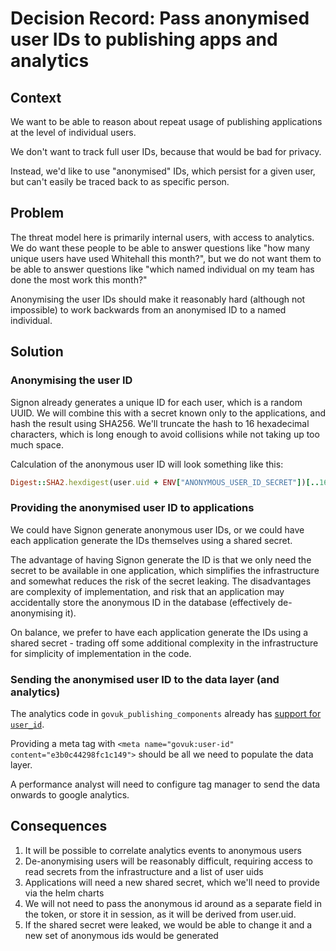 # Decision Record: Pass anonymised user IDs to publishing apps and analytics

## Context

We want to be able to reason about repeat usage of publishing applications at the level of individual users.

We don't want to track full user IDs, because that would be bad for privacy.

Instead, we'd like to use "anonymised" IDs, which persist for a given user, but can't easily be traced back to
as specific person.

## Problem

The threat model here is primarily internal users, with access to analytics. We do want these people to be able
to answer questions like "how many unique users have used Whitehall this month?", but we do not want them to be able
to answer questions like "which named individual on my team has done the most work this month?"

Anonymising the user IDs should make it reasonably hard (although not impossible) to work backwards from an anonymised
ID to a named individual.

## Solution

### Anonymising the user ID

Signon already generates a unique ID for each user, which is a random UUID. We will combine this with a secret known
only to the applications, and hash the result using SHA256. We'll truncate the hash to 16 hexadecimal characters, which
is long enough to avoid collisions while not taking up too much space.

Calculation of the anonymous user ID will look something like this:

```ruby
Digest::SHA2.hexdigest(user.uid + ENV["ANONYMOUS_USER_ID_SECRET"])[..16]
```

### Providing the anonymised user ID to applications

We could have Signon generate anonymous user IDs, or we could have each application generate the IDs themselves using a
shared secret.

The advantage of having Signon generate the ID is that we only need the secret to be available in one application, which
simplifies the infrastructure and somewhat reduces the risk of the secret leaking. The disadvantages are complexity of
implementation, and risk that an application may accidentally store the anonymous ID in the database (effectively
de-anonymising it).

On balance, we prefer to have each application generate the IDs using a shared secret - trading off some additional
complexity in the infrastructure for simplicity of implementation in the code.

### Sending the anonymised user ID to the data layer (and analytics)

The analytics code in `govuk_publishing_components` already has
[support for `user_id`](https://github.com/alphagov/govuk_publishing_components/blob/main/app/assets/javascripts/govuk_publishing_components/analytics-ga4/ga4-page-views.js#L75).

Providing a meta tag with `<meta name="govuk:user-id" content="e3b0c44298fc1c149">` should be all we need to populate
the data layer.

A performance analyst will need to configure tag manager to send the data onwards to google analytics.

## Consequences

1. It will be possible to correlate analytics events to anonymous users
2. De-anonymising users will be reasonably difficult, requiring access to read secrets from the infrastructure and a
   list of user uids
3. Applications will need a new shared secret, which we'll need to provide via the helm charts
4. We will not need to pass the anonymous id around as a separate field in the token, or store it in session, as it will
   be derived from user.uid.
5. If the shared secret were leaked, we would be able to change it and a new set of anonymous ids would be generated

